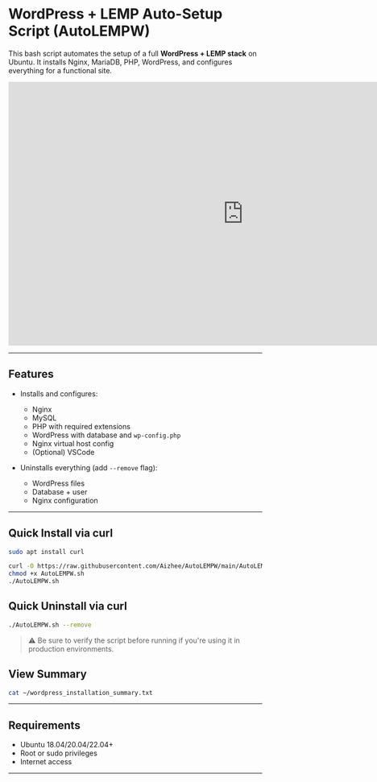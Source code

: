 

# WordPress + LEMP Auto-Setup Script (AutoLEMPW)

This bash script automates the setup of a full **WordPress + LEMP stack** on Ubuntu. It installs Nginx, MariaDB, PHP, WordPress, and configures everything for a functional site.


<iframe width="932" height="524" src="https://www.youtube.com/embed/yqSKAMqw918" title="LEMPW Demo Installation" frameborder="0" allow="accelerometer; autoplay; clipboard-write; encrypted-media; gyroscope; picture-in-picture; web-share" referrerpolicy="strict-origin-when-cross-origin" allowfullscreen></iframe>


---

## Features

- Installs and configures:
  - Nginx
  - MySQL
  - PHP with required extensions
  - WordPress with database and `wp-config.php`
  - Nginx virtual host config
  - (Optional) VSCode

- Uninstalls everything (add `--remove` flag):
  - WordPress files
  - Database + user
  - Nginx configuration

---

## Quick Install via curl

```bash
sudo apt install curl
```

```bash
curl -O https://raw.githubusercontent.com/Aizhee/AutoLEMPW/main/AutoLEMPW.sh
chmod +x AutoLEMPW.sh
./AutoLEMPW.sh

````

## Quick Uninstall via curl

```bash
./AutoLEMPW.sh --remove
```

> ⚠️ Be sure to verify the script before running if you're using it in production environments.


## View Summary
```bash
cat ~/wordpress_installation_summary.txt
```
---

## Requirements

* Ubuntu 18.04/20.04/22.04+
* Root or sudo privileges
* Internet access

---






